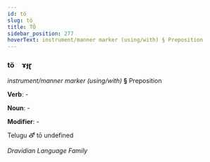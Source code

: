 ```yaml
---
id: tö
slug: tö
title: TÖ
sidebar_position: 277
hoverText: instrument/manner marker (using/with) § Preposition
---
```


### tö&emsp;<span kind="abugida">ɤɟɽ</span>

*instrument/manner marker (using/with)* **§** Preposition

**Verb**: -

**Noun**: -

**Modifier**: -

Telugu తో tō undefined

*Dravidian Language Family*